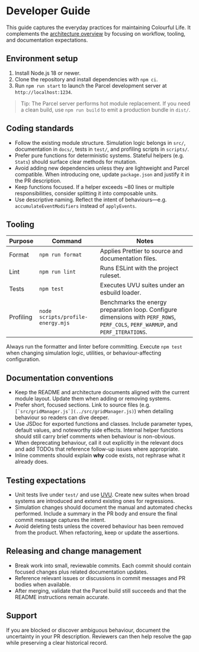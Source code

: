 # Developer Guide

This guide captures the everyday practices for maintaining Colourful Life. It
complements the [architecture overview](architecture-overview.md) by focusing on
workflow, tooling, and documentation expectations.

## Environment setup

1. Install Node.js 18 or newer.
2. Clone the repository and install dependencies with `npm ci`.
3. Run `npm run start` to launch the Parcel development server at
   `http://localhost:1234`.

> Tip: The Parcel server performs hot module replacement. If you need a clean
> build, use `npm run build` to emit a production bundle in `dist/`.

## Coding standards

- Follow the existing module structure. Simulation logic belongs in `src/`,
  documentation in `docs/`, tests in `test/`, and profiling scripts in
  `scripts/`.
- Prefer pure functions for deterministic systems. Stateful helpers (e.g.
  `Stats`) should surface clear methods for mutation.
- Avoid adding new dependencies unless they are lightweight and Parcel
  compatible. When introducing one, update `package.json` and justify it in the
  PR description.
- Keep functions focused. If a helper exceeds ~80 lines or multiple
  responsibilities, consider splitting it into composable units.
- Use descriptive naming. Reflect the intent of behaviours—e.g. `accumulateEventModifiers`
  instead of `applyEvents`.

## Tooling

| Purpose   | Command                           | Notes                                                                                                                             |
| --------- | --------------------------------- | --------------------------------------------------------------------------------------------------------------------------------- |
| Format    | `npm run format`                  | Applies Prettier to source and documentation files.                                                                               |
| Lint      | `npm run lint`                    | Runs ESLint with the project ruleset.                                                                                             |
| Tests     | `npm test`                        | Executes UVU suites under an esbuild loader.                                                                                      |
| Profiling | `node scripts/profile-energy.mjs` | Benchmarks the energy preparation loop. Configure dimensions with `PERF_ROWS`, `PERF_COLS`, `PERF_WARMUP`, and `PERF_ITERATIONS`. |

Always run the formatter and linter before committing. Execute `npm test` when
changing simulation logic, utilities, or behaviour-affecting configuration.

## Documentation conventions

- Keep the README and architecture documents aligned with the current module
  layout. Update them when adding or removing systems.
- Prefer short, focused sections. Link to source files (e.g.
  ``[`src/gridManager.js`](../src/gridManager.js)``) when detailing
  behaviour so readers can dive deeper.
- Use JSDoc for exported functions and classes. Include parameter types,
  default values, and noteworthy side effects. Internal helper functions should
  still carry brief comments when behaviour is non-obvious.
- When deprecating behaviour, call it out explicitly in the relevant docs and
  add TODOs that reference follow-up issues where appropriate.
- Inline comments should explain **why** code exists, not rephrase what it
  already does.

## Testing expectations

- Unit tests live under `test/` and use [UVU](https://github.com/lukeed/uvu).
  Create new suites when broad systems are introduced and extend existing ones
  for regressions.
- Simulation changes should document the manual and automated checks performed.
  Include a summary in the PR body and ensure the final commit message captures
  the intent.
- Avoid deleting tests unless the covered behaviour has been removed from the
  product. When refactoring, keep or update the assertions.

## Releasing and change management

- Break work into small, reviewable commits. Each commit should contain focused
  changes plus related documentation updates.
- Reference relevant issues or discussions in commit messages and PR bodies when
  available.
- After merging, validate that the Parcel build still succeeds and that the
  README instructions remain accurate.

## Support

If you are blocked or discover ambiguous behaviour, document the uncertainty in
your PR description. Reviewers can then help resolve the gap while preserving a
clear historical record.
